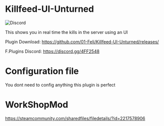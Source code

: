 # Killfeed-UI-Unturned
![Discord](https://img.shields.io/discord/742861338233274418?label=Discord&logo=Discord)

This shows you in real time the kills in the server using an UI

Plugin Download: https://github.com/01-Feli/Killfeed-UI-Unturned/releases/

F.Plugins Discord: https://discord.gg/4FF2548

# Configuration file
You dont need to config anything this plugin is perfect

# WorkShopMod
https://steamcommunity.com/sharedfiles/filedetails/?id=2217578906
